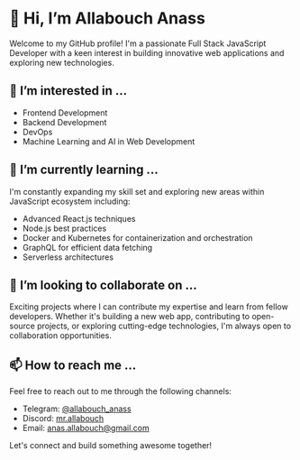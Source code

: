 # 👋 Hi, I’m Allabouch Anass

Welcome to my GitHub profile! I'm a passionate Full Stack JavaScript Developer with a keen interest in building innovative web applications and exploring new technologies.

## 👀 I’m interested in ...
- Frontend Development
- Backend Development
- DevOps
- Machine Learning and AI in Web Development

## 🌱 I’m currently learning ...
I'm constantly expanding my skill set and exploring new areas within JavaScript ecosystem including:
- Advanced React.js techniques
- Node.js best practices
- Docker and Kubernetes for containerization and orchestration
- GraphQL for efficient data fetching
- Serverless architectures

## 💞️ I’m looking to collaborate on ...
Exciting projects where I can contribute my expertise and learn from fellow developers. Whether it's building a new web app, contributing to open-source projects, or exploring cutting-edge technologies, I'm always open to collaboration opportunities.

## 📫 How to reach me ...
Feel free to reach out to me through the following channels:
<!---- LinkedIn: [Your LinkedIn Profile](https://www.linkedin.com/in/your-profile/) --->
- Telegram: [@allabouch_anass](https://t.me/allabouch_anass)
- Discord: [mr.allabouch](https://discord.gg/esfSz5s5MZ)
- Email: anas.allabouch@gmail.com

Let's connect and build something awesome together!
